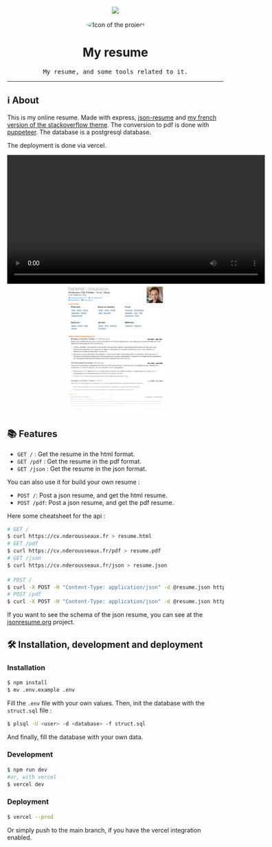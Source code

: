 <p align="center">
	<img src="https://skillicons.dev/icons?i=js,express,postgres,vercel" height="30" />
</p>

<p align="center">
	<img src="https://cv.nderousseaux.fr/picture.jpg" alt="Icon of the project" width="150" style="border-radius: 50%" />
</p>

# <div align="center">My resume</div>
<div align="center">
	<samp>My resume, and some tools related to it.</samp>
</div>

<hr>

## ℹ️ About
This is my online resume. Made with express, [json-resume](https://jsonresume.org) and [my french version of the stackoverflow theme](https://github.com/nderousseaux/jsonresume-theme-stackoverflow-french). The conversion to pdf is done with [puppeteer](https://github.com/puppeteer). The database is a postgresql database.

The deployment is done via vercel.
<p align="center">
	<video controls height="300">
		<source src="docs/demo.mp4" type="video/mp4">
		Your browser does not support the video tag.
	</video>
	<img src="docs/screenshot.png" alt="Demo of the project" height="300" />
</p>

## 📚 Features

- `GET /` : Get the resume in the html format.
- `GET /pdf` : Get the resume in the pdf format.
- `GET /json` : Get the resume in the json format.

You can also use it for build your own resume :
- `POST /`: Post a json resume, and get the html resume. 
- `POST /pdf`: Post a json resume, and get the pdf resume.

Here some cheatsheet for the api :
```bash
# GET /
$ curl https://cv.nderousseaux.fr > resume.html
# GET /pdf
$ curl https://cv.nderousseaux.fr/pdf > resume.pdf
# GET /json
$ curl https://cv.nderousseaux.fr/json > resume.json

# POST /
$ curl -X POST -H "Content-Type: application/json" -d @resume.json https://cv.nderousseaux.fr > resume.html
# POST /pdf
$ curl -X POST -H "Content-Type: application/json" -d @resume.json https://cv.nderousseaux.fr/pdf > resume.pdf
```

If you want to see the schema of the json resume, you can see at the [jsonresume.org](https://jsonresume.org) project.

## 🛠️ Installation, development and deployment

### Installation
```bash
$ npm install
$ mv .env.example .env
```

Fill the `.env` file with your own values. Then, init the database with the `struct.sql` file :

```bash
$ plsql -U <user> -d <database> -f struct.sql
```

And finally, fill the database with your own data.


### Development
```bash
$ npm run dev 
#or, with vercel
$ vercel dev
```

### Deployment
```bash
$ vercel --prod
```

Or simply push to the main branch, if you have the vercel integration enabled.